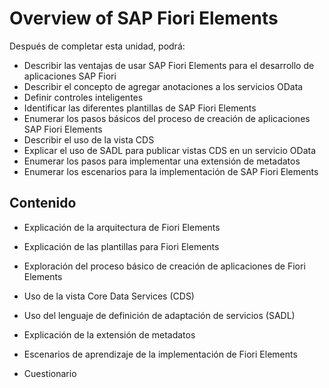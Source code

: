 # Overview of SAP Fiori Elements

Después de completar esta unidad, podrá:

- Describir las ventajas de usar SAP Fiori Elements para el desarrollo de aplicaciones SAP Fiori
- Describir el concepto de agregar anotaciones a los servicios OData
- Definir controles inteligentes
- Identificar las diferentes plantillas de SAP Fiori Elements
- Enumerar los pasos básicos del proceso de creación de aplicaciones SAP Fiori Elements
- Describir el uso de la vista CDS
- Explicar el uso de SADL para publicar vistas CDS en un servicio OData
- Enumerar los pasos para implementar una extensión de metadatos
- Enumerar los escenarios para la implementación de SAP Fiori Elements


## Contenido
- Explicación de la arquitectura de Fiori Elements

- Explicación de las plantillas para Fiori Elements

- Exploración del proceso básico de creación de aplicaciones de Fiori Elements

- Uso de la vista Core Data Services (CDS)

- Uso del lenguaje de definición de adaptación de servicios (SADL)

- Explicación de la extensión de metadatos

- Escenarios de aprendizaje de la implementación de Fiori Elements

- Cuestionario